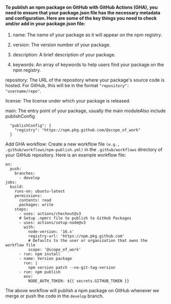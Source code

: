 #### To publish an npm package on GitHub with GitHub Actions (GHA), you need to ensure that your package.json file has the necessary metadata and configuration. Here are some of the key things you need to check and/or add in your package.json file:


1. name: The name of your package as it will appear on the npm registry.

2. version: The version number of your package.

3. description: A brief description of your package.

4. keywords: An array of keywords to help users find your package on the npm registry.

repository: The URL of the repository where your package's source code is hosted. For GitHub, this will be in the format `"repository": "username/repo"`.

license: The license under which your package is released.

main: The entry point of your package, usually the main moduleAlso include publishConfig
```
  "publishConfig": {
    "registry": "https://npm.pkg.github.com/@scope_of_work"
  }
```


Add GHA workflow: Create a new workflow file `(e.g., .github/workflows/npm-publish.yml)` in the `.github/workflows` directory of your GitHub repository. Here is an example workflow file:

```name: Publish package to GitHub Packages
on:
  push:
    branches:
      - develop
jobs:
  build:
    runs-on: ubuntu-latest
    permissions:
      contents: read
      packages: write
    steps:
      - uses: actions/checkout@v3
      # Setup .npmrc file to publish to GitHub Packages
      - uses: actions/setup-node@v3
        with:
          node-version: '16.x'
          registry-url: 'https://npm.pkg.github.com'
          # Defaults to the user or organization that owns the workflow file
          scope: '@scope_of_work'
      - run: npm install
      - name: Version package
        run: |
          npm version patch --no-git-tag-version
      - run: npm publish
        env:
          NODE_AUTH_TOKEN: ${{ secrets.GITHUB_TOKEN }}
```
The above workflow will publish a npm package on GitHub whenever we merge or push the code in the `develop` branch.
